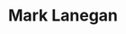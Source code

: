---
title: "Mark Lanegan"
summary: "Mark Lanegan was an American singer, songwriter, author, and musician. Lanegan began his musical career in 1984 as the frontman of the psychedelic grunge band . Following the end of Screaming Trees, he became a frequent collaborator of . Lanegan also collaborated with various artists throughout his career, including , , , , and ."
image: "mark-lanegan.jpg"
apple_music_artist_url: "https://music.apple.com/gb/artist/mark-lanegan/484831"
wikipedia_url: "none"
---